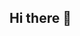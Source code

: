 ## Hi there 👋

<!--
**ProgramerEric123/ProgramerEric123** is a ✨ _special_ ✨ repository because its `README.md` (this file) appears on your GitHub profile.

Here are some ideas to get you started:

- 🔭 I’m currently working on Mircosoft
- 🌱 I’m currently learning  SWUFE-UD
- 👯 I’m looking to collaborate on  scientific research collaboration.
- 🤔 I’m looking for help with ...
- 💬 Ask me about ...
- 📫 How to reach me: ...
- 😄 Pronouns: ...
- ⚡ Fun fact: ...
-->

